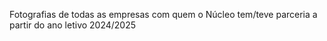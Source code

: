 Fotografias de todas as empresas com quem o Núcleo tem/teve parceria a partir do ano letivo 2024/2025
